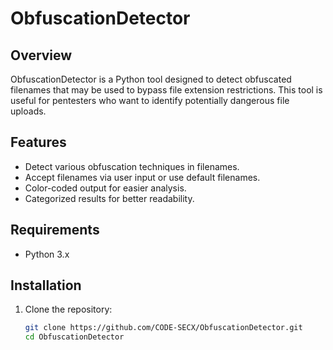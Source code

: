 # ObfuscationDetector

## Overview
ObfuscationDetector is a Python tool designed to detect obfuscated filenames that may be used to bypass file extension restrictions. This tool is useful for pentesters who want to identify potentially dangerous file uploads.

## Features
- Detect various obfuscation techniques in filenames.
- Accept filenames via user input or use default filenames.
- Color-coded output for easier analysis.
- Categorized results for better readability.

## Requirements
- Python 3.x

## Installation

1. Clone the repository:

   ```bash
   git clone https://github.com/CODE-SECX/ObfuscationDetector.git
   cd ObfuscationDetector
